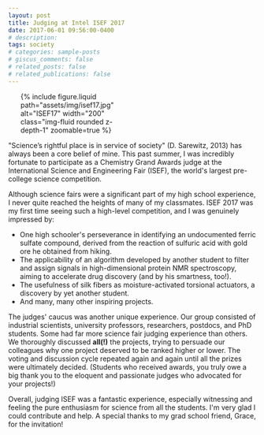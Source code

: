 ```yaml
---
layout: post
title: Judging at Intel ISEF 2017
date: 2017-06-01 09:56:00-0400
# description:
tags: society
# categories: sample-posts
# giscus_comments: false
# related_posts: false
# related_publications: false
---
```


<div class="float-right" style="width: 200px; margin-left: 25px;">
  {% include figure.liquid
    path="assets/img/isef17.jpg"
    alt="ISEF17"
    width="200"
    class="img-fluid rounded z-depth-1" 
    zoomable=true 
  %}
</div>

"Science’s rightful place is in service of society" (D. Sarewitz, 2013) has always been a core belief of mine. This past summer, I was incredibly fortunate to participate as a Chemistry Grand Awards judge at the International Science and Engineering Fair (ISEF), the world's largest pre-college science competition.

Although science fairs were a significant part of my high school experience, I never quite reached the heights of many of my classmates. ISEF 2017 was my first time seeing such a high-level competition, and I was genuinely impressed by:

- One high schooler's perseverance in identifying an undocumented ferric sulfate compound, derived from the reaction of sulfuric acid with gold ore he obtained from hiking.
- The applicability of an algorithm developed by another student to filter and assign signals in high-dimensional protein NMR spectroscopy, aiming to accelerate drug discovery (and by his smartness, too!).
- The usefulness of silk fibers as moisture-activated torsional actuators, a discovery by yet another student.
- And many, many other inspiring projects.

The judges' caucus was another unique experience. Our group consisted of industrial scientists, university professors, researchers, postdocs, and PhD students. Some had far more science fair judging experience than others. We thoroughly discussed **all(!)** the projects, trying to persuade our colleagues why one project deserved to be ranked higher or lower. The voting and discussion cycle repeated again and again until all the prizes were ultimately decided. (Students who received awards, you truly owe a big thank you to the eloquent and passionate judges who advocated for your projects!)

Overall, judging ISEF was a fantastic experience, especially witnessing and feeling the pure enthusiasm for science from all the students. I'm very glad I could contribute and help. A special thanks to my grad school friend, Grace, for the invitation!
